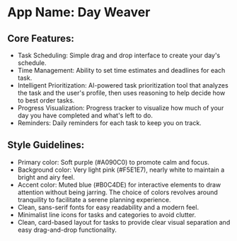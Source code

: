 # **App Name**: Day Weaver

## Core Features:

- Task Scheduling: Simple drag and drop interface to create your day's schedule.
- Time Management: Ability to set time estimates and deadlines for each task.
- Intelligent Prioritization: AI-powered task prioritization tool that analyzes the task and the user's profile, then uses reasoning to help decide how to best order tasks.
- Progress Visualization: Progress tracker to visualize how much of your day you have completed and what's left to do.
- Reminders: Daily reminders for each task to keep you on track.

## Style Guidelines:

- Primary color: Soft purple (#A090C0) to promote calm and focus.
- Background color: Very light pink (#F5E1E7), nearly white to maintain a bright and airy feel.
- Accent color: Muted blue (#B0C4DE) for interactive elements to draw attention without being jarring. The choice of colors revolves around tranquility to facilitate a serene planning experience.
- Clean, sans-serif fonts for easy readability and a modern feel.
- Minimalist line icons for tasks and categories to avoid clutter.
- Clean, card-based layout for tasks to provide clear visual separation and easy drag-and-drop functionality.